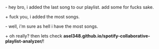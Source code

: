 \- hey bro, i added the last song to our playlist. add some for fucks sake.

\+ fuck you, i added the most songs.

\- well, i'm sure as hell i have the most songs.

\+ oh really? then lets check **asel348.github.io/spotify-collaborative-playlist-analyzer/**!